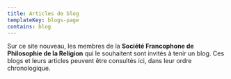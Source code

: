 ```yaml
---
title: Articles de blog
templateKey: blogs-page
contains: blog
---
```

Sur ce site nouveau, les membres de la **Société Francophone de Philosophie de la Religion** qui le souhaitent sont invités à tenir un blog. Ces blogs et leurs articles peuvent être consultés ici, dans leur ordre chronologique.
